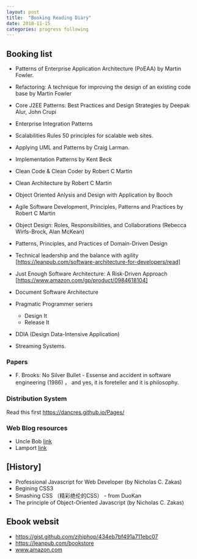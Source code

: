 ```yaml
---
layout: post
title:  "Booking Reading Diary"
date: 2018-11-15
categories: progress following
---
```


## Booking list

- Patterns of Enterprise Application Architecture (PoEAA) by Martin Fowler.

- Refactoring: A technique for improving  the design of an existing code base by Martin Fowler

- Core J2EE Patterns: Best Practices and Design Strategies by Deepak Alur, John Crupi

- Enterprise Integration Patterns

- Scalabilities Rules 50 principles for scalable web sites.

- Applying UML and Patterns by Craig Larman.

- Implementation Patterns by Kent Beck

- Clean Code & Clean Coder by Robert C Martin

- Clean Architecture by Robert C Martin

- Object Oriented Anlysis and Design with Application by Booch

- Agile Software Development, Principles, Patterns and Practices by Robert C Martin

- Object Design: Roles, Responsibilities, and Collaborations (Rebecca Wirfs-Brock, Alan McKean)

- Patterns, Principles, and Practices of Domain-Driven Design 

- Technical leadership and the balance with agility [https://leanpub.com/software-architecture-for-developers/read]

- Just Enough Software Architecture: A Risk-Driven Approach [https://www.amazon.com/gp/product/0984618104]

- Document Software Architecture 
- Pragmatic Programmer seriers
	- Design It
	- Release It
- DDIA (Design Data-Intensive Application)
- Streaming Systems.

### Papers
- F. Brooks: No Silver Bullet - Essense and accident in software engineering (1986) ， and yes, it is foreteller and it is philosophy. 


### Distribution System
Read this first https://dancres.github.io/Pages/

### Web Blog resources
- Uncle Bob [link](https://8thlight.com/blog/uncle-bob/)
- Lamport [link](http://lamport.azurewebsites.net/pubs/pubs.html#lamport-paxos)

## [History]

- Professional Javascript for Web Developer (by Nicholas C. Zakas)  
- Begining CSS3
- Smashing CSS （精彩绝伦的CSS） - from DuoKan
- The principle of Object-Oriented Javascript (by Nicholas C. Zakas) 


## Ebook websit
- https://gist.github.com/zjhiphop/434eb7bf491a711ebc07
- https://leanpub.com/bookstore
- www.amazon.com




